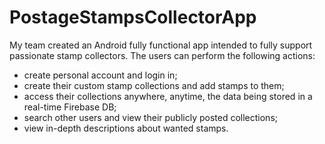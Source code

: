 # PostageStampsCollectorApp

My team created an Android fully functional app intended to fully support passionate stamp collectors.
The users can perform the following actions:
- create personal account and login in;
- create their custom stamp collections and add stamps to them;
- access their collections anywhere, anytime, the data being stored in a real-time Firebase DB;
- search other users and view their publicly posted collections;
- view in-depth descriptions about wanted stamps.
